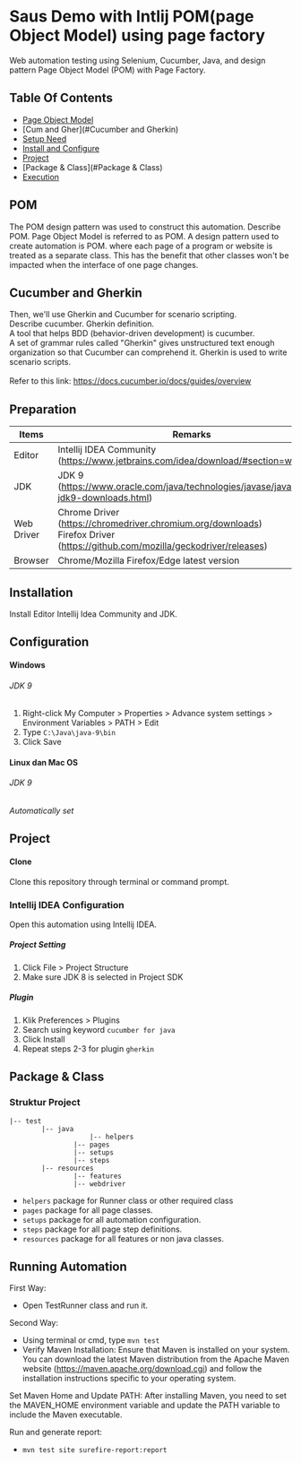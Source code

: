 # Saus Demo with Intlij POM(page Object Model) using page factory 
Web automation testing using Selenium, Cucumber, Java, and design pattern Page Object Model (POM) with Page Factory.

## Table Of Contents

- [Page Object Model](#POM)
- [Cum and Gher](#Cucumber and Gherkin)
- [Setup Need](#Preparation)
- [Install and Configure](#Instalation)
- [Project](#Project)
- [Package & Class](#Package & Class)
- [Execution](#Automation)


## POM

The POM design pattern was used to construct this automation. Describe POM. Page Object Model is referred to as POM. A design pattern used to create automation is POM. where each page of a program or website is treated as a separate class. This has the benefit that other classes won't be impacted when the interface of one page changes. 

## Cucumber and Gherkin

Then, we'll use Gherkin and Cucumber for scenario scripting.<br/>
Describe cucumber. Gherkin definition.<br/>
A tool that helps BDD (behavior-driven development) is cucumber.<br/>
A set of grammar rules called "Gherkin" gives unstructured text enough organization so that Cucumber can comprehend it. Gherkin is used to write scenario scripts.<br/><br/>Refer to this link: https://docs.cucumber.io/docs/guides/overview

## Preparation

| Items        | Remarks                                                         |
| ------------ | ------------------------------------------------------------ |
| Editor       | Intellij IDEA Community (https://www.jetbrains.com/idea/download/#section=windows) |
| JDK          | JDK 9 (https://www.oracle.com/java/technologies/javase/javase-jdk9-downloads.html) |
| Web Driver   | Chrome Driver (https://chromedriver.chromium.org/downloads)<br />Firefox Driver (https://github.com/mozilla/geckodriver/releases) |
| Browser      | Chrome/Mozilla Firefox/Edge latest version   |

## Installation

Install Editor Intellij Idea Community and JDK.

## Configuration

#### Windows

###### JDK 9

1. Right-click My Computer > Properties > Advance system settings > Environment Variables > PATH > Edit 
2. Type `C:\Java\java-9\bin` 
3. Click Save

#### Linux dan Mac OS

###### JDK 9

*Automatically set*

## Project

#### Clone

Clone this repository through terminal or command prompt.

### Intellij IDEA Configuration

Open this automation using Intellij IDEA.

##### Project Setting

1. Click File > Project Structure
2. Make sure JDK 8 is selected in Project SDK

##### Plugin

1. Klik Preferences > Plugins
2. Search using keyword `cucumber for java`
3. Click Install
4. Repeat steps 2-3 for plugin `gherkin`

## Package & Class

### Struktur Project

```
|-- test
		|-- java
        			|-- helpers
				|-- pages
				|-- setups
				|-- steps
		|-- resources
				|-- features
				|-- webdriver
```

- `helpers` package for Runner class or other required class
- `pages` package for all page classes.
- `setups` package for all automation configuration.
- `steps` package for all page step definitions.
- `resources` package for all features or non java classes.

## Running Automation

First Way:
- Open TestRunner class and run it.

Second Way:
- Using terminal or cmd, type ```mvn test```
- Verify Maven Installation: Ensure that Maven is installed on your system. You can download the latest Maven distribution from the Apache Maven website (https://maven.apache.org/download.cgi) and follow the installation instructions specific to your operating system.

Set Maven Home and Update PATH: After installing Maven, you need to set the MAVEN_HOME environment variable and update the PATH variable to include the Maven executable.

Run and generate report:
- ```mvn test site surefire-report:report```
